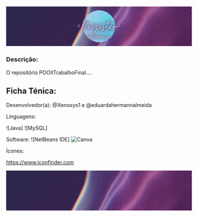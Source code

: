![Header](./Header.gif)

### Descrição:
O repositório POOIITrabalhoFinal....

## Ficha Ténica:

Desenvolvedor(a): @Xenoxys1 e @eduardahermannalmeida 

Linguagens:

![Java]
![MySQL]

Software:
![NetBeans IDE]
![Canva](https://img.shields.io/badge/Canva-%2300C4CC.svg?&style=for-the-badge&logo=Canva&logoColor=white)

Ícones:

https://www.iconfinder.com

![Footer](./Footer.gif)

